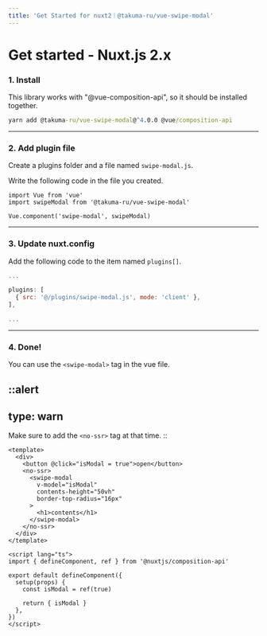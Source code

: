 ```yaml
---
title: 'Get Started for nuxt2｜@takuma-ru/vue-swipe-modal'
---
```


# Get started - Nuxt.js 2.x

### 1. Install
This library works with "@vue-composition-api", so it should be installed together.

```cmd
yarn add @takuma-ru/vue-swipe-modal@^4.0.0 @vue/composition-api
```

---

### 2. Add plugin file
Create a plugins folder and a file named `swipe-modal.js`.

Write the following code in the file you created.

```js{1}[@/plugins/swipe-modal.js]
import Vue from 'vue'
import swipeModal from '@takuma-ru/vue-swipe-modal'

Vue.component('swipe-modal', swipeModal)
```

---

### 3. Update nuxt.config
Add the following code to the item named `plugins[]`.


```ts{}[@/nuxt.config.js | .ts]
...

plugins: [
  { src: '@/plugins/swipe-modal.js', mode: 'client' },
],

...
```


---

### 4. Done!
You can use the `<swipe-modal>` tag in the vue file.

::alert
---
type: warn
---
Make sure to add the `<no-ssr>` tag at that time.
::

```vue{}[.vue file]
<template>
  <div>
    <button @click="isModal = true">open</button>
    <no-ssr>
      <swipe-modal
        v-model="isModal"
        contents-height="50vh"
        border-top-radius="16px"
      >
        <h1>contents</h1>
      </swipe-modal>
    </no-ssr>
  </div>
</template>

<script lang="ts">
import { defineComponent, ref } from '@nuxtjs/composition-api'

export default defineComponent({
  setup(props) {
    const isModal = ref(true)

    return { isModal }
  },
})
</script>
```